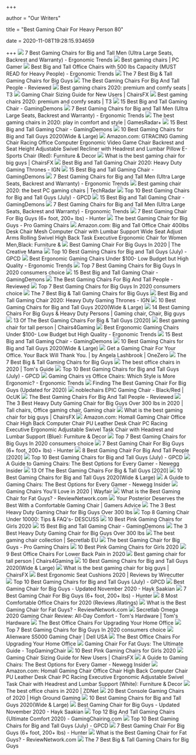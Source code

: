 +++
        
author = "Our Writers"
        
title = "Best Gaming Chair For Heavy Person 80"
        
date = 2020-11-08T19:28:15.934659
        
+++
[ ![](http://ergonomictrends.com/wp-content/uploads/2019/02/best-gaming-chairs-big-tall-men.jpg)](http://ergonomictrends.com/wp-content/uploads/2019/02/best-gaming-chairs-big-tall-men.jpg) 7 Best Gaming Chairs for Big and Tall Men (Ultra Large Seats, Backrest and  Warranty) - Ergonomic Trends
[ ![](https://cdn.mos.cms.futurecdn.net/eTsGaLnVkpozHC9CqhA6dK-1200-80.jpg)](https://cdn.mos.cms.futurecdn.net/eTsGaLnVkpozHC9CqhA6dK-1200-80.jpg) Best gaming chairs | PC Gamer
[ ![](http://ergonomictrends.com/wp-content/uploads/2018/11/best-big-tall-office-chair-500-lbs.jpg)](http://ergonomictrends.com/wp-content/uploads/2018/11/best-big-tall-office-chair-500-lbs.jpg) Best Big and Tall Office Chairs with 500 lbs Capacity (MUST READ for Heavy  People) - Ergonomic Trends
[ ![](https://techguided.com/wp-content/uploads/2019/09/Best-Big-Tall-Gaming-Chairs-for-Big-Guys.jpg)](https://techguided.com/wp-content/uploads/2019/09/Best-Big-Tall-Gaming-Chairs-for-Big-Guys.jpg) The 7 Best Big & Tall Gaming Chairs for Big Guys
[ ![](https://images-na.ssl-images-amazon.com/images/I/417PiAiE5bL.jpg)](https://images-na.ssl-images-amazon.com/images/I/417PiAiE5bL.jpg) The Best Gaming Chairs For Big And Tall People - Reviewed
[ ![](https://cdn.mos.cms.futurecdn.net/G74TKEpYcbaNoKnmjbJfPD-768-80.jpg)](https://cdn.mos.cms.futurecdn.net/G74TKEpYcbaNoKnmjbJfPD-768-80.jpg) Best gaming chairs 2020: premium and comfy seats | T3
[ ![](https://chairsfx.com/wp-content/uploads/2020/02/wide-hips-lady-measure-article.jpg)](https://chairsfx.com/wp-content/uploads/2020/02/wide-hips-lady-measure-article.jpg) Gaming Chair Sizing Guide for New Users | ChairsFX
[ ![](https://cdn.mos.cms.futurecdn.net/zxPvL2EJDGyt78Yqh2EvQP-768-80.jpg)](https://cdn.mos.cms.futurecdn.net/zxPvL2EJDGyt78Yqh2EvQP-768-80.jpg) Best gaming chairs 2020: premium and comfy seats | T3
[ ![](https://gamingdemons.com/wp-content/uploads/2018/04/Ficmax-Ergonomic-High-back-Large-Size-Office-Desk-Chair-Swivel-Black-PC-Gaming-Chair-with-Lumbar-Massage-Support-and-Retractible-Footrest.jpg)](https://gamingdemons.com/wp-content/uploads/2018/04/Ficmax-Ergonomic-High-back-Large-Size-Office-Desk-Chair-Swivel-Black-PC-Gaming-Chair-with-Lumbar-Massage-Support-and-Retractible-Footrest.jpg) 15 Best Big and Tall Gaming Chair - GamingDemons
[ ![](http://ergonomictrends.com/wp-content/uploads/2020/05/fantasylab-big-and-tall-gaming-chair-review.jpg)](http://ergonomictrends.com/wp-content/uploads/2020/05/fantasylab-big-and-tall-gaming-chair-review.jpg) 7 Best Gaming Chairs for Big and Tall Men (Ultra Large Seats, Backrest and  Warranty) - Ergonomic Trends
[ ![](https://cdn.mos.cms.futurecdn.net/JhAv8G8wDXT8JNsSrq3Gvk-1200-80.jpg)](https://cdn.mos.cms.futurecdn.net/JhAv8G8wDXT8JNsSrq3Gvk-1200-80.jpg) The best gaming chairs in 2020: play in comfort and style | GamesRadar+
[ ![](https://gamingdemons.com/wp-content/uploads/2019/03/15-Best-Gaming-Chairs-for-Big-Guys-Review-and-Buying-Guide.jpg)](https://gamingdemons.com/wp-content/uploads/2019/03/15-Best-Gaming-Chairs-for-Big-Guys-Review-and-Buying-Guide.jpg) 15 Best Big and Tall Gaming Chair - GamingDemons
[ ![](https://www.pcguide.com/wp-content/uploads/2019/05/best-gaming-chair-for-big-guys.jpg)](https://www.pcguide.com/wp-content/uploads/2019/05/best-gaming-chair-for-big-guys.jpg) 10 Best Gaming Chairs for Big and Tall Guys 2020(Wide & Large)
[ ![](https://images-na.ssl-images-amazon.com/images/I/619rXonITKL._AC_SY606_.jpg)](https://images-na.ssl-images-amazon.com/images/I/619rXonITKL._AC_SY606_.jpg) Amazon.com: GTRACING Gaming Chair Racing Office Computer Ergonomic Video Game  Chair Backrest and Seat Height Adjustable Swivel Recliner with Headrest and  Lumbar Pillow E-Sports Chair (Red): Furniture & Decor
[ ![](https://chairsfx.com/wp-content/uploads/2020/03/best-400-lbs-gaming-chairs.jpg)](https://chairsfx.com/wp-content/uploads/2020/03/best-400-lbs-gaming-chairs.jpg) What is the best gaming chair for big guys | ChairsFX
[ ![](https://assets1.ignimgs.com/2018/07/17/chairs-1280-1531848348506.jpg)](https://assets1.ignimgs.com/2018/07/17/chairs-1280-1531848348506.jpg) Best Big and Tall Gaming Chair 2020: Heavy Duty Gaming Thrones - IGN
[ ![](https://gamingdemons.com/wp-content/uploads/2018/09/Homall-Gaming-Chair-Racing-Style-High-Back-PU-Leather-Office-Chair-658x1024.jpg)](https://gamingdemons.com/wp-content/uploads/2018/09/Homall-Gaming-Chair-Racing-Style-High-Back-PU-Leather-Office-Chair-658x1024.jpg) 15 Best Big and Tall Gaming Chair - GamingDemons
[ ![](http://ergonomictrends.com/wp-content/uploads/2020/05/anda-seat-kaiser-chair-review-amz.jpg)](http://ergonomictrends.com/wp-content/uploads/2020/05/anda-seat-kaiser-chair-review-amz.jpg) 7 Best Gaming Chairs for Big and Tall Men (Ultra Large Seats, Backrest and  Warranty) - Ergonomic Trends
[ ![](https://cdn.mos.cms.futurecdn.net/8uyuPRKS2svHBhMZkZYkFg-320-80.jpg)](https://cdn.mos.cms.futurecdn.net/8uyuPRKS2svHBhMZkZYkFg-320-80.jpg) Best gaming chair 2020: the best PC gaming chairs | TechRadar
[ ![](https://gamingpcdesks.com/wp-content/uploads/2020/07/Featured-Image-1.jpg)](https://gamingpcdesks.com/wp-content/uploads/2020/07/Featured-Image-1.jpg) Top 10 Best Gaming Chairs for Big and Tall Guys (July) - GPCD
[ ![](https://gamingdemons.com/wp-content/uploads/2018/11/ELECWISH-VIDEO-GAMING-CHAIR-1024x1024.jpg)](https://gamingdemons.com/wp-content/uploads/2018/11/ELECWISH-VIDEO-GAMING-CHAIR-1024x1024.jpg) 15 Best Big and Tall Gaming Chair - GamingDemons
[ ![](http://ergonomictrends.com/wp-content/uploads/2020/02/killabee-reclining-gaming-chair-review.jpg)](http://ergonomictrends.com/wp-content/uploads/2020/02/killabee-reclining-gaming-chair-review.jpg) 7 Best Gaming Chairs for Big and Tall Men (Ultra Large Seats, Backrest and  Warranty) - Ergonomic Trends
[ ![](https://gamingchairshunter.com/wp-content/uploads/very-tall-guys-sitting-on-autofull-gaming-big-and-tall-gaming-chair.jpg)](https://gamingchairshunter.com/wp-content/uploads/very-tall-guys-sitting-on-autofull-gaming-big-and-tall-gaming-chair.jpg) 7 Best Gaming Chair For Big Guys (6+ foot, 200+ lbs) - Hunter
[ ![](https://www.pro-gaming-chair.com/wp-content/uploads/gaming-chair-big-guys-king.jpg)](https://www.pro-gaming-chair.com/wp-content/uploads/gaming-chair-big-guys-king.jpg) The best Gaming Chair for Big Guys - Pro Gaming Chairs
[ ![](https://images-na.ssl-images-amazon.com/images/I/6116gQcN5xL._AC_SL1010_.jpg)](https://images-na.ssl-images-amazon.com/images/I/6116gQcN5xL._AC_SL1010_.jpg) Amazon.com: Big and Tall Office Chair 400lbs Desk Chair Mesh Computer Chair  with Lumbar Support Wide Seat Adjust Arms Rolling Swivel High Back Task  Executive Ergonomic Chair for Women Men,Black: Furniture &
[ ![](https://thecreativemama.com/wp-content/uploads/2019/06/GamingChair.jpg)](https://thecreativemama.com/wp-content/uploads/2019/06/GamingChair.jpg) Best Gaming Chair For Big Guys In 2020 | The Creative Mama
[ ![](https://gamingpcdesks.com/wp-content/uploads/2020/07/Blue-Whale-Big-and-Tall-Gaming-Chair-with-Massage-Lumbar-Support-1-974x1024.jpg)](https://gamingpcdesks.com/wp-content/uploads/2020/07/Blue-Whale-Big-and-Tall-Gaming-Chair-with-Massage-Lumbar-Support-1-974x1024.jpg) Top 10 Best Gaming Chairs for Big and Tall Guys (July) - GPCD
[ ![](http://ergonomictrends.com/wp-content/uploads/2018/08/Homall-Ergonomic-Gaming-Chair-review.jpg)](http://ergonomictrends.com/wp-content/uploads/2018/08/Homall-Ergonomic-Gaming-Chair-review.jpg) Best Ergonomic Gaming Chairs Under $100- Low Budget but High Quality -  Ergonomic Trends
[ ![](https://furniturescollection.com/wp-content/uploads/2019/04/Best-Gaming-Chairs-For-Big-Guys.jpg)](https://furniturescollection.com/wp-content/uploads/2019/04/Best-Gaming-Chairs-For-Big-Guys.jpg) Top 7 Best Gaming Chairs for Big Guys In 2020 consumers choice
[ ![](https://gamingdemons.com/wp-content/uploads/2018/04/HAPPYGAME-Racing-Style-Gaming-Chair-Adjustable-Tilt-Swivel-and-2-D-Arms-Ergonomic-High-back-Leather-Executive-Computer-Office-Chair-with-Lumbar-Support.jpg)](https://gamingdemons.com/wp-content/uploads/2018/04/HAPPYGAME-Racing-Style-Gaming-Chair-Adjustable-Tilt-Swivel-and-2-D-Arms-Ergonomic-High-back-Leather-Executive-Computer-Office-Chair-with-Lumbar-Support.jpg) 15 Best Big and Tall Gaming Chair - GamingDemons
[ ![](https://topgamingchair.com/wp-content/uploads/2018/09/Big-and-tall-guy-Thumbnails.jpg)](https://topgamingchair.com/wp-content/uploads/2018/09/Big-and-tall-guy-Thumbnails.jpg) The Best Gaming Chairs For Big And Tall People - Reviewed
[ ![](https://furniturescollection.com/wp-content/uploads/2019/04/The-Best-Gaming-Chairs-For-Big-Guys.jpg)](https://furniturescollection.com/wp-content/uploads/2019/04/The-Best-Gaming-Chairs-For-Big-Guys.jpg) Top 7 Best Gaming Chairs for Big Guys In 2020 consumers choice
[ ![](https://techguided.com/wp-content/uploads/2017/04/DXRacer-Tank-Series-300x300.jpg)](https://techguided.com/wp-content/uploads/2017/04/DXRacer-Tank-Series-300x300.jpg) The 7 Best Big & Tall Gaming Chairs for Big Guys
[ ![](https://assets1.ignimgs.com/2020/03/17/SecretlabTitan-XL-2020-Series1584483742467.jpg)](https://assets1.ignimgs.com/2020/03/17/SecretlabTitan-XL-2020-Series1584483742467.jpg) Best Big and Tall Gaming Chair 2020: Heavy Duty Gaming Thrones - IGN
[ ![](https://www.pcguide.com/wp-content/uploads/2019/05/secretlab-titan.jpg)](https://www.pcguide.com/wp-content/uploads/2019/05/secretlab-titan.jpg) 10 Best Gaming Chairs for Big and Tall Guys 2020(Wide & Large)
[ ![](https://i.pinimg.com/originals/e3/0e/99/e30e99290226a9a41dd4a389e41a436a.png)](https://i.pinimg.com/originals/e3/0e/99/e30e99290226a9a41dd4a389e41a436a.png) 14 Best Gaming Chairs For Big Guys & Heavy Duty Persons | Gaming chair,  Chair, Big guys
[ ![](https://www.toolsofmen.com/wp-content/uploads/2017/06/best-gaming-chairs-for-big-and-tall-guys.jpg)](https://www.toolsofmen.com/wp-content/uploads/2017/06/best-gaming-chairs-for-big-and-tall-guys.jpg) 13 Of The Best Gaming Chairs For Big & Tall Guys [2020]
[ ![](https://cdn.shopify.com/s/files/1/0431/4001/files/dxracer-oh-sj00-nr-1_grande.jpg?v=1510028685)](https://cdn.shopify.com/s/files/1/0431/4001/files/dxracer-oh-sj00-nr-1_grande.jpg?v=1510028685) Best gaming chair for tall person | Chairs4Gaming
[ ![](http://ergonomictrends.com/wp-content/uploads/2018/08/Merax-Ergonomic-High-Back-Gaming-Chair-review.jpg)](http://ergonomictrends.com/wp-content/uploads/2018/08/Merax-Ergonomic-High-Back-Gaming-Chair-review.jpg) Best Ergonomic Gaming Chairs Under $100- Low Budget but High Quality -  Ergonomic Trends
[ ![](https://gamingdemons.com/wp-content/uploads/2018/04/Andaseat-Big-and-Tall-Gaming-Chair-High-Back-Computer-Office-Chair-Large-Size-Swivel-Rocker-Tilt-E-sports-Racing-Chair-Backrest-and-Seat-Height.jpg)](https://gamingdemons.com/wp-content/uploads/2018/04/Andaseat-Big-and-Tall-Gaming-Chair-High-Back-Computer-Office-Chair-Large-Size-Swivel-Rocker-Tilt-E-sports-Racing-Chair-Backrest-and-Seat-Height.jpg) 15 Best Big and Tall Gaming Chair - GamingDemons
[ ![](https://www.pcguide.com/wp-content/uploads/2019/05/amazonbasic-big-tall-excutive-gaming-chair.jpg)](https://www.pcguide.com/wp-content/uploads/2019/05/amazonbasic-big-tall-excutive-gaming-chair.jpg) 10 Best Gaming Chairs for Big and Tall Guys 2020(Wide & Large)
[ ![](https://miro.medium.com/max/1940/0*30Z2hi9lgBVf95jB)](https://miro.medium.com/max/1940/0*30Z2hi9lgBVf95jB) Get a Gaming Chair For Your Office. Your Back Will Thank You. | by Angela  Lashbrook | OneZero
[ ![](https://techguided.com/wp-content/uploads/2018/06/Ficmax-Racing-Gaming-Chair.jpg)](https://techguided.com/wp-content/uploads/2018/06/Ficmax-Racing-Gaming-Chair.jpg) The 7 Best Big & Tall Gaming Chairs for Big Guys
[ ![](https://cdn.mos.cms.futurecdn.net/chg3AGHkpwVFcZeK26TKuA-1200-80.jpg)](https://cdn.mos.cms.futurecdn.net/chg3AGHkpwVFcZeK26TKuA-1200-80.jpg) The best office chairs in 2020 | Tom's Guide
[ ![](https://gamingpcdesks.com/wp-content/uploads/2020/07/FANTASYLAB-Big-and-Tall-440lb-Gaming-Chair-1003x1024.jpg)](https://gamingpcdesks.com/wp-content/uploads/2020/07/FANTASYLAB-Big-and-Tall-440lb-Gaming-Chair-1003x1024.jpg) Top 10 Best Gaming Chairs for Big and Tall Guys (July) - GPCD
[ ![](http://ergonomictrends.com/wp-content/uploads/2018/12/gaming-chair-vs-office-chair-ergonomics.jpg)](http://ergonomictrends.com/wp-content/uploads/2018/12/gaming-chair-vs-office-chair-ergonomics.jpg) Gaming Chairs vs Office Chairs: Which Style is More Ergonomic? - Ergonomic  Trends
[ ![](https://www.wepc.com/wp-content/uploads/2019/03/DSC03134-1200x900.jpg)](https://www.wepc.com/wp-content/uploads/2019/03/DSC03134-1200x900.jpg) Finding The Best Gaming Chair For Big Guys (Updated for 2020)
[ ![](https://www.overclockers.co.uk/media/image/thumbnail/GC003NC_190217_800x800.jpg)](https://www.overclockers.co.uk/media/image/thumbnail/GC003NC_190217_800x800.jpg)  noblechairs EPIC Gaming Chair - Black/Red | OcUK
[ ![](https://topgamingchair.com/wp-content/uploads/2018/09/Maxnomic-XL-Series-1024x1024.jpg)](https://topgamingchair.com/wp-content/uploads/2018/09/Maxnomic-XL-Series-1024x1024.jpg) The Best Gaming Chairs For Big And Tall People - Reviewed
[ ![](https://i.pinimg.com/474x/24/d6/38/24d6384369e07e248b6e166603d4b273.jpg)](https://i.pinimg.com/474x/24/d6/38/24d6384369e07e248b6e166603d4b273.jpg) The 3 Best Heavy Duty Gaming Chair for Big Guys Over 300 lbs in 2020 | Tall  chairs, Office gaming chair, Gaming chair
[ ![](https://chairsfx.com/wp-content/uploads/2020/03/anda-seat-kaiser-series.jpg)](https://chairsfx.com/wp-content/uploads/2020/03/anda-seat-kaiser-series.jpg) What is the best gaming chair for big guys | ChairsFX
[ ![](https://images-na.ssl-images-amazon.com/images/I/71dUCLRb3aL._AC_SY355_.jpg)](https://images-na.ssl-images-amazon.com/images/I/71dUCLRb3aL._AC_SY355_.jpg) Amazon.com: Homall Gaming Chair Office Chair High Back Computer Chair PU  Leather Desk Chair PC Racing Executive Ergonomic Adjustable Swivel Task  Chair with Headrest and Lumbar Support (Blue): Furniture & Decor
[ ![](https://m.media-amazon.com/images/I/411gT5VVyZL._SL160_.jpg)](https://m.media-amazon.com/images/I/411gT5VVyZL._SL160_.jpg) Top 7 Best Gaming Chairs for Big Guys In 2020 consumers choice
[ ![](https://gamingchairshunter.com/wp-content/uploads/autofull-slam-dunk-gaming-chair-for-big-guys-even-basketball-players.jpg)](https://gamingchairshunter.com/wp-content/uploads/autofull-slam-dunk-gaming-chair-for-big-guys-even-basketball-players.jpg) 7 Best Gaming Chair For Big Guys (6+ foot, 200+ lbs) - Hunter
[ ![](https://m.media-amazon.com/images/I/41+J620MWIL.jpg)](https://m.media-amazon.com/images/I/41+J620MWIL.jpg) 8 Best Gaming Chair For Big And Tall People [2020]
[ ![](https://gamingpcdesks.com/wp-content/uploads/2020/07/VON-RACER-Big-and-Tall-400lb-Memory-Foam-Gaming-Chair-1024x1009.jpg)](https://gamingpcdesks.com/wp-content/uploads/2020/07/VON-RACER-Big-and-Tall-400lb-Memory-Foam-Gaming-Chair-1024x1009.jpg) Top 10 Best Gaming Chairs for Big and Tall Guys (July) - GPCD
[ ![](https://www.newegg.com/insider/wp-content/uploads/2019/05/Chairs-12.jpg)](https://www.newegg.com/insider/wp-content/uploads/2019/05/Chairs-12.jpg) A Guide to Gaming Chairs: The Best Options for Every Gamer - Newegg Insider
[ ![](https://www.toolsofmen.com/wp-content/uploads/2020/04/Aeron-Task-Chair.jpg)](https://www.toolsofmen.com/wp-content/uploads/2020/04/Aeron-Task-Chair.jpg) 13 Of The Best Gaming Chairs For Big & Tall Guys [2020]
[ ![](https://nitrocdn.com/GgcvDclOgOFrMPDAxuwUmHHZlgKuQsxq/assets/static/optimized/rev-a01a3a6/wp-content/uploads/2019/05/DXRacer-Tank-Series-DOH-Big-and-Tall-Gaming-Chair.jpg)](https://nitrocdn.com/GgcvDclOgOFrMPDAxuwUmHHZlgKuQsxq/assets/static/optimized/rev-a01a3a6/wp-content/uploads/2019/05/DXRacer-Tank-Series-DOH-Big-and-Tall-Gaming-Chair.jpg) 10 Best Gaming Chairs for Big and Tall Guys 2020(Wide & Large)
[ ![](https://www.newegg.com/insider/wp-content/uploads/2019/05/Anda-Seat-1024x937.jpg)](https://www.newegg.com/insider/wp-content/uploads/2019/05/Anda-Seat-1024x937.jpg) A Guide to Gaming Chairs: The Best Options for Every Gamer - Newegg Insider
[ ![](https://secure.img1-fg.wfcdn.com/im/45393547/resize-h600-w600%5Ecompr-r85/3137/31377768/Gaming+Chairs.jpg)](https://secure.img1-fg.wfcdn.com/im/45393547/resize-h600-w600%5Ecompr-r85/3137/31377768/Gaming+Chairs.jpg) Gaming Chairs You'll Love in 2020 | Wayfair
[ ![](https://i1.wp.com/reviewnetwork.com/wp-content/uploads/2017/04/best-gaming-chair-fat-guys-1.jpg?resize=274%2C300)](https://i1.wp.com/reviewnetwork.com/wp-content/uploads/2017/04/best-gaming-chair-fat-guys-1.jpg?resize=274%2C300) What is the Best Gaming Chair for Fat Guys? - ReviewNetwork.com
[ ![](https://oyster.ignimgs.com/wordpress/stg.ign.com/2019/06/Titan-2-720x480.jpg?width=640&fit=bounds&height=480&quality=20&dpr=0.05)](https://oyster.ignimgs.com/wordpress/stg.ign.com/2019/06/Titan-2-720x480.jpg?width=640&fit=bounds&height=480&quality=20&dpr=0.05) Your Posterior Deserves the Best With a Comfortable Gaming Chair | Gamers  Advice
[ ![](https://m.media-amazon.com/images/I/41Vkt4A-d4L.jpg)](https://m.media-amazon.com/images/I/41Vkt4A-d4L.jpg) The 3 Best Heavy Duty Gaming Chair for Big Guys Over 300 lbs
[ ![](https://www.descuss.com/wp-content/uploads/2020/05/Nokaxus-Gaming-Chair.jpg)](https://www.descuss.com/wp-content/uploads/2020/05/Nokaxus-Gaming-Chair.jpg) Top 8 Gaming Chair Under 10000: Tips & FAQ's- DESCUSS
[ ![](https://m.media-amazon.com/images/I/41OBvUiy2sL.jpg)](https://m.media-amazon.com/images/I/41OBvUiy2sL.jpg) 10 Best Pink Gaming Chairs for Girls 2020
[ ![](https://gamingdemons.com/wp-content/uploads/2018/04/Anda-Seat-Viper-Series-Executive-PVC-Leather-Gaming-ChairLarge-Size-High-back-Recliner-Office-Racing-Chair.jpg)](https://gamingdemons.com/wp-content/uploads/2018/04/Anda-Seat-Viper-Series-Executive-PVC-Leather-Gaming-ChairLarge-Size-High-back-Recliner-Office-Racing-Chair.jpg) 15 Best Big and Tall Gaming Chair - GamingDemons
[ ![](https://images-na.ssl-images-amazon.com/images/I/41eMc79%2BpUL.jpg)](https://images-na.ssl-images-amazon.com/images/I/41eMc79%2BpUL.jpg) The 3 Best Heavy Duty Gaming Chair for Big Guys Over 300 lbs
[ ![](https://cdn.shopify.com/s/files/1/2360/6457/t/269/assets/home-about-min.jpg?v=15469314744188955009)](https://cdn.shopify.com/s/files/1/2360/6457/t/269/assets/home-about-min.jpg?v=15469314744188955009) The best gaming chair collection | Secretlab EU
[ ![](https://www.pro-gaming-chair.com/wp-content/uploads/gaming-chair-big-guys-sentinel.jpg)](https://www.pro-gaming-chair.com/wp-content/uploads/gaming-chair-big-guys-sentinel.jpg) The best Gaming Chair for Big Guys - Pro Gaming Chairs
[ ![](https://m.media-amazon.com/images/I/414ClxdBrNL.jpg)](https://m.media-amazon.com/images/I/414ClxdBrNL.jpg) 10 Best Pink Gaming Chairs for Girls 2020
[ ![](https://www.btod.com/blog/wp-content/uploads/2019/11/9-best-office-chairs-lower-back-pain-blog-header-1.jpg)](https://www.btod.com/blog/wp-content/uploads/2019/11/9-best-office-chairs-lower-back-pain-blog-header-1.jpg) 9 Best Office Chairs For Lower Back Pain in 2020
[ ![](https://cdn.shopify.com/s/files/1/0431/4001/articles/IMG_5206.png?v=1554895269)](https://cdn.shopify.com/s/files/1/0431/4001/articles/IMG_5206.png?v=1554895269) Best gaming chair for tall person | Chairs4Gaming
[ ![](https://www.pcguide.com/wp-content/uploads/2019/05/KILLABEE-Big-and-Tall-High-Back-Massage-Gaming-Chair.jpg)](https://www.pcguide.com/wp-content/uploads/2019/05/KILLABEE-Big-and-Tall-High-Back-Massage-Gaming-Chair.jpg) 10 Best Gaming Chairs for Big and Tall Guys 2020(Wide & Large)
[ ![](https://chairsfx.com/wp-content/uploads/2020/07/gtx320-white.jpg)](https://chairsfx.com/wp-content/uploads/2020/07/gtx320-white.jpg) What is the best gaming chair for big guys | ChairsFX
[ ![](https://cdn.thewirecutter.com/wp-content/media/2020/09/ergonomicseatcushions2020-2048-9754.jpg?auto=webp&crop=1.91:1&width=1200)](https://cdn.thewirecutter.com/wp-content/media/2020/09/ergonomicseatcushions2020-2048-9754.jpg?auto=webp&crop=1.91:1&width=1200) Best Ergonomic Seat Cushions 2020 | Reviews by Wirecutter
[ ![](https://gamingpcdesks.com/wp-content/uploads/2020/07/FANTASYLAB-Big-Tall-400lb-Massage-Memory-Foam-Reclining-Gaming-Chair-1017x1024.jpg)](https://gamingpcdesks.com/wp-content/uploads/2020/07/FANTASYLAB-Big-Tall-400lb-Massage-Memory-Foam-Reclining-Gaming-Chair-1017x1024.jpg) Top 10 Best Gaming Chairs for Big and Tall Guys (July) - GPCD
[ ![](https://www.hayksaakian.com/wp-content/uploads/2020/03/RESPAWN-400-Big-and-Tall-Racing-Style-Gaming-Chair-300x300.jpg)](https://www.hayksaakian.com/wp-content/uploads/2020/03/RESPAWN-400-Big-and-Tall-Racing-Style-Gaming-Chair-300x300.jpg) Best Gaming Chair for Big Guys - Updated November 2020 - Hayk Saakian
[ ![](https://gamingchairshunter.com/wp-content/uploads/gtracing-big-and-tall-luxury-series-gaming-chair-for-fat-guys.jpg)](https://gamingchairshunter.com/wp-content/uploads/gtracing-big-and-tall-luxury-series-gaming-chair-for-fat-guys.jpg) 7 Best Gaming Chair For Big Guys (6+ foot, 200+ lbs) - Hunter
[ ![](https://www.btod.com/blog/wp-content/uploads/2019/04/most-comfortable-office-chairs-2020-blog-header.jpg)](https://www.btod.com/blog/wp-content/uploads/2019/04/most-comfortable-office-chairs-2020-blog-header.jpg) 8 Most Comfortable Office Chairs for 2020 (Reviews /Ratings)
[ ![](https://i2.wp.com/reviewnetwork.com/wp-content/uploads/2017/04/best-gaming-chair-fat-guys-3.jpg?resize=300%2C300)](https://i2.wp.com/reviewnetwork.com/wp-content/uploads/2017/04/best-gaming-chair-fat-guys-3.jpg?resize=300%2C300) What is the Best Gaming Chair for Fat Guys? - ReviewNetwork.com
[ ![](https://cdn.mos.cms.futurecdn.net/2cWHdAtZ7FRRJg6suW46tL-480-80.jpg)](https://cdn.mos.cms.futurecdn.net/2cWHdAtZ7FRRJg6suW46tL-480-80.jpg) Secretlab Omega 2020 Gaming Chair Review: All-Day Comfort - Tom's Hardware  | Tom's Hardware
[ ![](https://specials-images.forbesimg.com/imageserve/5eea485bdb3b680006a1e736/960x0.jpg?cropX1=0&cropX2=800&cropY1=233&cropY2=766)](https://specials-images.forbesimg.com/imageserve/5eea485bdb3b680006a1e736/960x0.jpg?cropX1=0&cropX2=800&cropY1=233&cropY2=766) The Best Office Chairs For Upgrading Your Home Office
[ ![](https://m.media-amazon.com/images/I/41h756d9jWL._SL160_.jpg)](https://m.media-amazon.com/images/I/41h756d9jWL._SL160_.jpg) Top 7 Best Gaming Chairs for Big Guys In 2020 consumers choice
[ ![](https://snpi.dell.com/snp/images/products/large/en-us~AA522881/AA522881.jpg)](https://snpi.dell.com/snp/images/products/large/en-us~AA522881/AA522881.jpg) Alienware S5000 Gaming Chair | Dell USA
[ ![](https://specials-images.forbesimg.com/imageserve/5f203f62953761c471e7740d/960x0.jpg?fit=scale)](https://specials-images.forbesimg.com/imageserve/5f203f62953761c471e7740d/960x0.jpg?fit=scale) The Best Office Chairs For Upgrading Your Home Office
[ ![](https://topgamingchair.com/wp-content/uploads/2019/01/DXRacer-Sentinel.jpg)](https://topgamingchair.com/wp-content/uploads/2019/01/DXRacer-Sentinel.jpg) Gaming Chair For Fat Guys: The Ultimate Guide - TopGamingChair
[ ![](https://m.media-amazon.com/images/I/41cehH-9krL.jpg)](https://m.media-amazon.com/images/I/41cehH-9krL.jpg) 10 Best Pink Gaming Chairs for Girls 2020
[ ![](https://chairsfx.com/wp-content/uploads/2020/01/proper-chair-fit.jpg)](https://chairsfx.com/wp-content/uploads/2020/01/proper-chair-fit.jpg) Gaming Chair Sizing Guide for New Users | ChairsFX
[ ![](https://www.newegg.com/insider/wp-content/uploads/2019/05/Fabric-1024x768.jpg)](https://www.newegg.com/insider/wp-content/uploads/2019/05/Fabric-1024x768.jpg) A Guide to Gaming Chairs: The Best Options for Every Gamer - Newegg Insider
[ ![](https://m.media-amazon.com/images/I/611jFd4qtaL._AC_SS350_.jpg)](https://m.media-amazon.com/images/I/611jFd4qtaL._AC_SS350_.jpg) Amazon.com: Homall Gaming Chair Office Chair High Back Computer Chair PU  Leather Desk Chair PC Racing Executive Ergonomic Adjustable Swivel Task  Chair with Headrest and Lumbar Support (White): Furniture & Decor
[ ![](https://zdnet4.cbsistatic.com/hub/i/2020/01/17/c0ad1bc6-1ebd-44b4-a35b-3f8aae0e3b21/office-chair-4.jpg)](https://zdnet4.cbsistatic.com/hub/i/2020/01/17/c0ad1bc6-1ebd-44b4-a35b-3f8aae0e3b21/office-chair-4.jpg) The best office chairs in 2020 | ZDNet
[ ![](https://mljzsatzn43z.i.optimole.com/tP-GR8Q-WI28ZIzv/w:auto/h:auto/q:90/https://www.highgroundgaming.com/wp-content/uploads/2020/01/HGG-Best-Console-Gaming-Chairs.jpg)](https://mljzsatzn43z.i.optimole.com/tP-GR8Q-WI28ZIzv/w:auto/h:auto/q:90/https://www.highgroundgaming.com/wp-content/uploads/2020/01/HGG-Best-Console-Gaming-Chairs.jpg) 20 Best Console Gaming Chairs of 2020 | High Ground Gaming
[ ![](https://nitrocdn.com/GgcvDclOgOFrMPDAxuwUmHHZlgKuQsxq/assets/static/source/rev-a01a3a6/wp-content/uploads/2019/05/galaxy-xl-big-and-tall-gaming-chair.jpg)](https://nitrocdn.com/GgcvDclOgOFrMPDAxuwUmHHZlgKuQsxq/assets/static/source/rev-a01a3a6/wp-content/uploads/2019/05/galaxy-xl-big-and-tall-gaming-chair.jpg) 10 Best Gaming Chairs for Big and Tall Guys 2020(Wide & Large)
[ ![](https://www.hayksaakian.com/wp-content/uploads/2019/12/Best-Gaming-Chair-for-Big-Guys.jpg)](https://www.hayksaakian.com/wp-content/uploads/2019/12/Best-Gaming-Chair-for-Big-Guys.jpg) Best Gaming Chair for Big Guys - Updated November 2020 - Hayk Saakian
[ ![](https://gamingchairing.com/wp-content/uploads/2018/07/big-and-tall-gaming-chair.jpg)](https://gamingchairing.com/wp-content/uploads/2018/07/big-and-tall-gaming-chair.jpg) Top 12 Big And Tall Gaming Chairs {Ultimate Comfort 2020} -  GamingChairing.com
[ ![](https://gamingpcdesks.com/wp-content/uploads/2020/07/RESPAWN-%E2%80%93-400-Lbs-Big-and-Tall-Racing-Style-Gaming-Chair-647x1024.jpg)](https://gamingpcdesks.com/wp-content/uploads/2020/07/RESPAWN-%E2%80%93-400-Lbs-Big-and-Tall-Racing-Style-Gaming-Chair-647x1024.jpg) Top 10 Best Gaming Chairs for Big and Tall Guys (July) - GPCD
[ ![](https://gamingchairshunter.com/wp-content/uploads/homall-gaming-chair-review.jpg)](https://gamingchairshunter.com/wp-content/uploads/homall-gaming-chair-review.jpg) 7 Best Gaming Chair For Big Guys (6+ foot, 200+ lbs) - Hunter
[ ![](https://i1.wp.com/reviewnetwork.com/wp-content/uploads/2017/04/best-gaming-chair-fat-guys-2.jpg?resize=300%2C300)](https://i1.wp.com/reviewnetwork.com/wp-content/uploads/2017/04/best-gaming-chair-fat-guys-2.jpg?resize=300%2C300) What is the Best Gaming Chair for Fat Guys? - ReviewNetwork.com
[ ![](https://techguided.com/wp-content/uploads/2019/02/OPSeat-Grandmaster.jpg)](https://techguided.com/wp-content/uploads/2019/02/OPSeat-Grandmaster.jpg) The 7 Best Big & Tall Gaming Chairs for Big Guys
